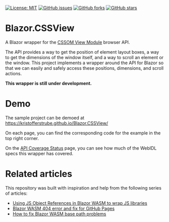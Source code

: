 [![License: MIT](https://img.shields.io/badge/License-MIT-yellow.svg)](/LICENSE)
[![GitHub issues](https://img.shields.io/github/issues/KristofferStrube/Blazor.CSSView)](https://github.com/KristofferStrube/Blazor.CSSView/issues)
[![GitHub forks](https://img.shields.io/github/forks/KristofferStrube/Blazor.CSSView)](https://github.com/KristofferStrube/Blazor.CSSView/network/members)
[![GitHub stars](https://img.shields.io/github/stars/KristofferStrube/Blazor.CSSView)](https://github.com/KristofferStrube/Blazor.CSSView/stargazers)

# Blazor.CSSView
A Blazor wrapper for the [CSSOM View Module](https://www.w3.org/TR/cssom-view-1/) browser API.

The API provides a way to get the position of element layout boxes, a way to get the dimensions of the window itself, and a way to scroll an element or the window. This project implements a wrapper around the API for Blazor so that we can easily and safely access these positions, dimensions, and scroll actions.

**This wrapper is still under development.**

# Demo
The sample project can be demoed at https://kristofferstrube.github.io/Blazor.CSSView/

On each page, you can find the corresponding code for the example in the top right corner.

On the [API Coverage Status](https://kristofferstrube.github.io/Blazor.CSSView/Status) page, you can see how much of the WebIDL specs this wrapper has covered.

# Related articles
This repository was built with inspiration and help from the following series of articles:

- [Using JS Object References in Blazor WASM to wrap JS libraries](https://blog.elmah.io/using-js-object-references-in-blazor-wasm-to-wrap-js-libraries/)
- [Blazor WASM 404 error and fix for GitHub Pages](https://blog.elmah.io/blazor-wasm-404-error-and-fix-for-github-pages/)
- [How to fix Blazor WASM base path problems](https://blog.elmah.io/how-to-fix-blazor-wasm-base-path-problems/)

